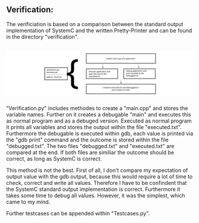 ## Verification:

The verificiation is based on a comparison between the standard output implementation of SystemC and the written Pretty-Printer and can be found in the directory "verification".

## ![SystemC 2.3 Pretty-Printer](./img/verification.svg)

"Verification.py" includes methodes to create a "main.cpp" and stores the variable names. Further on it creates a debugable "main" and executes this as normal program and as a debuged version. Executed as normal program it prints all variables and stores the output within the file "executed.txt". Furthermore the debugable is executed within gdb, each value is printed via the "gdb print" command and the outcome is stored within the file "debugged.txt". The two files "debugged.txt" and "executed.txt" are compared at the end. If both files are similiar the outcome should be correct, as long as SystemC is correct.

This method is not the best. First of all, I don't compare my expectation of output value with the gdb output, because this would require a lot of time to check, correct and write all values. Therefore I have to be confindent that the SystemC standard output implementation is correct. Furthermore it takes some time to debug all values. However, it was the simplest, which came to my mind.

Further testcases can be appended within "Testcases.py".

